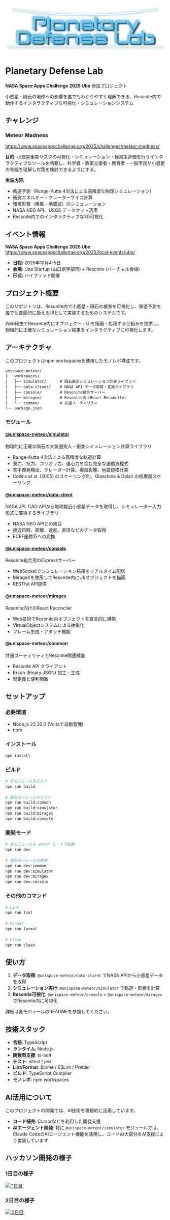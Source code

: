 ![logo](./assets/logo.png)

# Planetary Defense Lab

**NASA Space Apps Challenge 2025 Ube** 参加プロジェクト

小惑星・隕石の地球への影響を誰でもわかりやすく理解できる、Resonite内で動作するインタラクティブな可視化・シミュレーションシステム

## チャレンジ

### Meteor Madness

https://www.spaceappschallenge.org/2025/challenges/meteor-madness/

**目的:**
小惑星衝突リスクの可視化・シミュレーション・軽減策評価を行うインタラクティブなツールを開発し、科学者・政策立案者・教育者・一般市民が小惑星の脅威を理解し対策を検討できるようにする。

**実装内容:**
- 軌道予測（Runge-Kutta 4次法による高精度な物理シミュレーション）
- 衝突エネルギー・クレーターサイズ計算
- 環境影響（爆風・地震波）のシミュレーション
- NASA NEO API、USGS データセット活用
- Resonite内でのインタラクティブな3D可視化

## イベント情報

**NASA Space Apps Challenge 2025 Ube**
https://www.spaceappschallenge.org/2025/local-events/ube/

- **日程:** 2025年10月4-5日
- **会場:** Ube Startup (山口県宇部市) + Resonite (バーチャル会場)
- **形式:** ハイブリッド開催

## プロジェクト概要

このリポジトリは、Resonite内で小惑星・隕石の被害を可視化し、弾道予測を誰でも直感的に扱えるUIとして実装するためのシステムです。

Web経由でResonite内にオブジェクト・UIを描画・処理する仕組みを提供し、物理的に正確なシミュレーション結果をインタラクティブに可視化します。

## アーキテクチャ

このプロジェクトはnpm workspacesを使用したモノレポ構成です。

```
unispace-meteor/
├── workspaces/
│   ├── simulator/      # 隕石衝突シミュレーション計算ライブラリ
│   ├── data-client/    # NASA API データ取得・変換ライブラリ
│   ├── console/        # Resonite統合サーバー
│   ├── miragex/        # Resonite向けReact Reconciler
│   └── common/         # 共通ユーティリティ
└── package.json
```

### モジュール

#### [@unispace-meteor/simulator](./workspaces/simulator/README.md)

物理的に正確な隕石の大気圏突入・衝突シミュレーション計算ライブラリ

- Runge-Kutta 4次法による高精度な軌道計算
- 重力、抗力、コリオリ力、遠心力を含む完全な運動方程式
- 空中爆発検出、クレーター計算、爆風影響、地震規模計算
- Collins et al. (2005) のスケーリング則、Glasstone & Dolan の核爆風スケーリング

#### [@unispace-meteor/data-client](./workspaces/data-client/README.md)

NASA JPL CAD APIから地球接近小惑星データを取得し、シミュレーター入力形式に変換するライブラリ

- NASA NEO APIとの統合
- 接近日時、距離、速度、直径などのデータ取得
- ECEF座標系への変換

#### [@unispace-meteor/console](./workspaces/console/README.md)

Resonite統合用のExpressサーバー

- WebSocketでシミュレーション結果をリアルタイム配信
- MirageXを使用してResonite内にUI/オブジェクトを描画
- RESTful API提供

#### [@unispace-meteor/miragex](./workspaces/miragex/README.md)

Resonite向けのReact Reconciler

- Web技術でResonite内オブジェクトを宣言的に構築
- VirtualObjectシステムによる抽象化
- フレーム生成・アタッチ機能

#### @unispace-meteor/common

共通ユーティリティとResonite関連機能

- Resonite API クライアント
- Brson (Binary JSON) 加工・生成
- 型定義と便利関数

## セットアップ

### 必要環境

- Node.js 22.20.0 (Voltaで自動管理)
- npm

### インストール

```bash
npm install
```

### ビルド

```bash
# 全モジュールをビルド
npm run build

# 個別モジュールのビルド
npm run build:common
npm run build:simulator
npm run build:miragex
npm run build:console
```

### 開発モード

```bash
# 全モジュールを watch モードで起動
npm run dev

# 個別モジュールの開発
npm run dev:common
npm run dev:simulator
npm run dev:miragex
npm run dev:console
```

### その他のコマンド

```bash
# Lint
npm run lint

# Format
npm run format

# Clean
npm run clean
```

## 使い方

1. **データ取得**: `@unispace-meteor/data-client` でNASA APIから小惑星データを取得
2. **シミュレーション実行**: `@unispace-meteor/simulator` で軌道・影響を計算
3. **Resonite可視化**: `@unispace-meteor/console` + `@unispace-meteor/miragex` でResonite内に可視化

詳細は各モジュールのREADMEを参照してください。

## 技術スタック

- **言語**: TypeScript
- **ランタイム**: Node.js
- **関数型支援**: ts-belt
- **テスト**: vitest / jest
- **Lint/Format**: Biome / ESLint / Prettier
- **ビルド**: TypeScript Compiler
- **モノレポ**: npm workspaces

## AI活用について

このプロジェクトの開発では、AI技術を積極的に活用しています。

- **コード補完**: Cursorなどを利用した開発支援
- **AIエージェント開発**: 特に `@unispace-meteor/simulator` モジュールでは、Claude CodeのAIエージェント機能を活用し、コードの大部分をAI支援により実装しています

## ハッカソン開発の様子

### 1日目の様子
[!['1日目'](https://i.ytimg.com/vi/_qWxChR3BTY/hqdefault.jpg?v=68dd42e9&sqp=-oaymwEnCNACELwBSFryq4qpAxkIARUAAIhCGAHYAQHiAQoIGBACGAY4AUAB&rs=AOn4CLCvFUK-lgEZNe0oKagExcMe0prV3g)](https://www.youtube.com/watch?v=vrROEV2g5VA)
### 2日目の様子
[!['2日目'](https://i.ytimg.com/vi/_qWxChR3BTY/hqdefault.jpg?v=68dd42e9&sqp=-oaymwEnCNACELwBSFryq4qpAxkIARUAAIhCGAHYAQHiAQoIGBACGAY4AUAB&rs=AOn4CLCvFUK-lgEZNe0oKagExcMe0prV3g)](https://www.youtube.com/watch?v=_qWxChR3BTY)